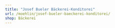 ```yaml
---
title: "Josef Bueler Bäckerei-Konditorei"
url: /moehlin/josef-bueler-baeckerei-konditorei/
shop: Bäckerei
---
```

